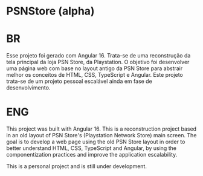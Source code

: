 # PSNStore (alpha)

# BR
Esse projeto foi gerado com Angular 16. Trata-se de uma reconstrução da tela principal da loja PSN Store, da Playstation. O objetivo foi desenvolver uma página web com base no layout antigo da PSN Store para abstrair melhor os conceitos de HTML, CSS, TypeScript e Angular. Este projeto trata-se de um projeto pessoal escalável ainda em fase de desenvolvimento. 

# ENG

This project was built with Angular 16. This is a reconstruction project based in an old layout of PSN Store's (Playstation Network Store) main screen. The goal is to develop a web page using the old PSN Store layout in order to better understand HTML, CSS, TypeScript and Angular, by using the componentization practices and improve the application escalability.

This is a personal project and is still under development. 
